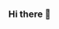 ### Hi there 👋

<!--
**505mauricio/505mauricio** is a ✨ _special_ ✨ repository because its `README.md` (this file) appears on your GitHub profile.

Here are some ideas to get you started:

- 🔭 I’m currently working on ...
- 🌱 I’m currently learning ...
- 👯 I’m looking to collaborate on ...
- 🤔 I’m looking for help with ...
- 💬 Ask me about ...
- 📫 How to reach me: ...
- 😄 Pronouns: ...
- ⚡ Fun fact: ...
-->
<div>
  <a href="https://github.com/505mauricio">
  <img height= "100em" src="https://github-readme-stats.vercel.app/api?username=505mauricio&show_icons=true&theme=dracula&include_all_commits=true&count_private=true/>
  <img height= "100em" src="https://github-readme-stats.vercel.app/api/top-langs?username=505mauricio&layout=compact&langs_count=16&theme=dracula/>
</div>
